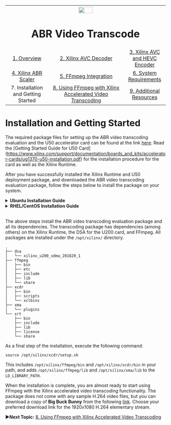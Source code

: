 
<table style="width:100%">
  <tr>
    <th width="100%" colspan="6"><img src="https://www.xilinx.com/content/dam/xilinx/imgs/press/media-kits/corporate/xilinx-logo.png" width="30%"/><h1>ABR Video Transcode</h2>
</th>
  </tr>
  <tr>
    <td align="center"><a href="README.md">1. Overview</a></td>
    <td align="center"><a href="xilinx-avc-decoder.md">2. Xilinx AVC Decoder</a></td>
    <td align="center"><a href="xilinx-avc-hevc-encoder.md">3. Xilinx AVC and HEVC Encoder</a></td>
    </tr>
    <tr>
    <td align="center"><a href="xilinx-abr-scaler.md">4. Xilinx ABR Scaler</a></td>
    <td align="center"><a href="ffmpeg-integration.md">5. FFmpeg Integration</a></td>
    <td align="center"><a href="system-requirements.md">6. System Requirements</a></td>
    </tr>
    <tr><td align="center">7. Installation and Getting Started</td>
    <td align="center"><a href="using-ffmpeg-with-xilinx.md">8. Using FFmpeg with Xilinx Accelerated Video Transcoding</a></td>
    <td align="center"><a href="additional-resources.md">9. Additional Resources</a></td>
  </tr>
</table>

# Installation and Getting Started

The required package files for setting up the ABR video transcoding evaluation and the U50 accelerator card can be found at the link [here](https://www.author.uat.xilinx.com/products/boards-and-kits/accelerator-cards/applications/adaptive-bit-rate-video-transcoding-application.html#gettingStarted). Read the [Getting Started Guide for U50 Card] (https://www.xilinx.com/support/documentation/boards_and_kits/accelerator-cards/ug1370-u50-installation.pdf) for the installation procedure for the card as well as the Xilinx Runtime.

After you have successfully installed the Xilinx Runtime and U50 deployment package, and downloaded the ABR video transcoding evaluation package, follow the steps below to install the package on your system.

<details><summary><b>Ubuntu Installation Guide</b></summary>

## Ubuntu Installation Guide

1. Unzip and untar the video transcoding tarball:

    `tar -xvzf xcdr_deb_pkgs.tar.gz`

2. Edit `/etc/apt/sources.list` to add the directory where the packages are located. You need **sudo** access for this:

    `deb file:/home/user/xcdr_pkgs ./`

3.  Run this command after changing `/etc/apt/sources.list`:

      `sudo apt-get update`

4. Install the downloaded packages with a single command line:

    `sudo apt-get install xcdr`
</details>

<details><summary><b>RHEL/CentOS Installation Guide</b></summary>

## RHEL/CentOS Installation Guide

1. Unzip and untar the video transcoding tarball:

    `tar -xvzf xcdr_rpm_pkgs.tar.gz`

2. To add a local yum repository to the list of repositories, the `/etc/yum.repos.d` directory must be updated. Create a file called `localrepo.repo` that contains the following configuration:

	```
	[localrepo]
	name=Xilinx Transcoder Repository
	baseurl=file:///home/user/xcdr_pkgs
	gpgcheck=0
	enabled=1
	```

3. Install the downloaded packages with the following command line:

    `sudo yum install xcdr`
</details>

<br>

The above steps install the ABR video transcoding evaluation package and all its dependencies. The transcoding package has dependencies (among others) on the Xilinx Runtime, the DSA for the U200 card, and FFmpeg. All packages are installed under the `/opt/xilinx/` directory.

```console
.
├── dsa
│   └── xilinx_u200_xdma_201820_1
├── ffmpeg
│   ├── bin
│   ├── etc
│   ├── include
│   ├── lib
│   └── share
├── xcdr
│   ├── bin
│   ├── scripts
│   └── xclbins
├── xma
│   └── plugins
└── xrt
    ├── bin
    ├── include
    ├── lib
    ├── license
    └── share
```

 As a final step of the installation, execute the following command:

`source /opt/xilinx/xcdr/setup.sh`

This includes `/opt/xilinx/ffmpeg/bin` and `/opt/xilinx/xcdr/bin` in your path, and adds `/opt/xilinx/ffmpeg/lib` and `/opt/xilinx/xma/lib` to the `LD_LIBRARY_PATH`.

When the installation is complete, you are almost ready to start using FFmpeg with the Xilinx accelerated video transcoding functionality. The package does not come with any sample H.264 video files, but you can download a copy of **Big Buck Bunny** from the following [link](https://peach.blender.org/download/). Choose your preferred download link for the 1920x1080 H.264 elementary stream.

:arrow_forward:**Next Topic:**  [8. Using FFmpeg with Xilinx Accelerated Video Transcoding](using-ffmpeg-with-xilinx.md)
